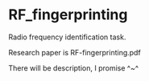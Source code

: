 # RF_fingerprinting

Radio frequency identification task.

Research paper is RF-fingerprinting.pdf

There will be description, I promise ^~^

